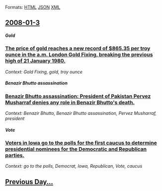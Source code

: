 
Formats: [HTML](2008/01/3/index.html)  [JSON](2008/01/3/index.json)  [XML](2008/01/3/index.xml)  

## [2008-01-3](/news/2008/01/3/index.md)

##### Gold
### [ The price of gold reaches a new record of $865.35 per troy ounce in the a.m. London Gold Fixing, breaking the previous high of 21 January 1980. ](/news/2008/01/3/the-price-of-gold-reaches-a-new-record-of-865-35-per-troy-ounce-in-the-a-m-london-gold-fixing-breaking-the-previous-high-of-21-january-1.md)
_Context: Gold Fixing, gold, troy ounce_

##### Benazir Bhutto assassination
### [ Benazir Bhutto assassination: President of Pakistan Pervez Musharraf denies any role in Benazir Bhutto's death. ](/news/2008/01/3/benazir-bhutto-assassination-president-of-pakistan-pervez-musharraf-denies-any-role-in-benazir-bhutto-s-death.md)
_Context: Benazir Bhutto, Benazir Bhutto assassination, Pervez Musharraf, president_

##### Vote
### [ Voters in Iowa go to the polls for the first caucus to determine presidential nominees for the Democratic and Republican parties. ](/news/2008/01/3/voters-in-iowa-go-to-the-polls-for-the-first-caucus-to-determine-presidential-nominees-for-the-democratic-and-republican-parties.md)
_Context:  go to the polls, Democrat, Iowa, Republican, Vote, caucus_

## [Previous Day...](/news/2008/01/2/index.md)

